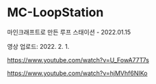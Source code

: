 # MC-LoopStation
마인크래프트로 만든 루프 스태이션 - 2022.01.15

영상 업로드: 2022. 2. 1.

https://www.youtube.com/watch?v=U_FowA77T7s

https://www.youtube.com/watch?v=hjMVhf6NIKo
